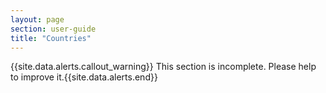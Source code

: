 ```yaml
---
layout: page
section: user-guide
title: "Countries"
---
```


{{site.data.alerts.callout_warning}} This section is incomplete. Please help to improve it.{{site.data.alerts.end}} 
